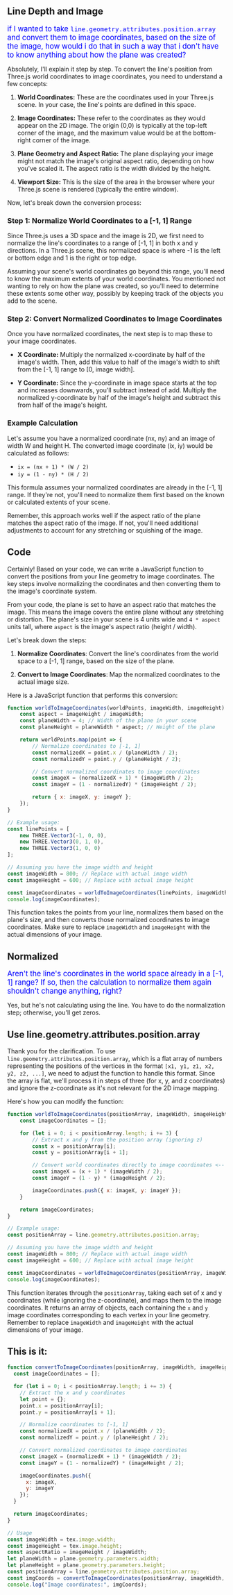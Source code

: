 ## Line Depth and Image
<!-- 2d_image_display.html -->

<span style="color:blue;font-size:larger;">if I wanted to take `line.geometry.attributes.position.array` and convert them to image coordinates, based on the size of the image, how would i do that in such a way that i don't  have to know anything about how the plane was created?</span>

Absolutely, I'll explain it step by step. To convert the line's position from Three.js world coordinates to image coordinates, you need to understand a few concepts:

1. **World Coordinates:** These are the coordinates used in your Three.js scene. In your case, the line's points are defined in this space.

2. **Image Coordinates:** These refer to the coordinates as they would appear on the 2D image. The origin (0,0) is typically at the top-left corner of the image, and the maximum value would be at the bottom-right corner of the image.

3. **Plane Geometry and Aspect Ratio:** The plane displaying your image might not match the image's original aspect ratio, depending on how you've scaled it. The aspect ratio is the width divided by the height.

4. **Viewport Size:** This is the size of the area in the browser where your Three.js scene is rendered (typically the entire window).

Now, let's break down the conversion process:

### Step 1: Normalize World Coordinates to a [-1, 1] Range
Since Three.js uses a 3D space and the image is 2D, we first need to normalize the line's coordinates to a range of [-1, 1] in both x and y directions. In a Three.js scene, this normalized space is where -1 is the left or bottom edge and 1 is the right or top edge.

Assuming your scene's world coordinates go beyond this range, you'll need to know the maximum extents of your world coordinates. You mentioned not wanting to rely on how the plane was created, so you'll need to determine these extents some other way, possibly by keeping track of the objects you add to the scene.

### Step 2: Convert Normalized Coordinates to Image Coordinates
Once you have normalized coordinates, the next step is to map these to your image coordinates. 

- **X Coordinate:** Multiply the normalized x-coordinate by half of the image's width. Then, add this value to half of the image's width to shift from the [-1, 1] range to [0, image width].

- **Y Coordinate:** Since the y-coordinate in image space starts at the top and increases downwards, you'll subtract instead of add. Multiply the normalized y-coordinate by half of the image's height and subtract this from half of the image's height.

### Example Calculation
Let's assume you have a normalized coordinate (nx, ny) and an image of width W and height H. The converted image coordinate (ix, iy) would be calculated as follows:

- `ix = (nx + 1) * (W / 2)`
- `iy = (1 - ny) * (H / 2)`

This formula assumes your normalized coordinates are already in the [-1, 1] range. If they're not, you'll need to normalize them first based on the known or calculated extents of your scene.

Remember, this approach works well if the aspect ratio of the plane matches the aspect ratio of the image. If not, you'll need additional adjustments to account for any stretching or squishing of the image.

## Code

Certainly! Based on your code, we can write a JavaScript function to convert the positions from your line geometry to image coordinates. The key steps involve normalizing the coordinates and then converting them to the image's coordinate system.

From your code, the plane is set to have an aspect ratio that matches the image. This means the image covers the entire plane without any stretching or distortion. The plane's size in your scene is 4 units wide and `4 * aspect` units tall, where `aspect` is the image's aspect ratio (height / width).

Let's break down the steps:

1. **Normalize Coordinates**: Convert the line's coordinates from the world space to a [-1, 1] range, based on the size of the plane.

2. **Convert to Image Coordinates**: Map the normalized coordinates to the actual image size.

Here is a JavaScript function that performs this conversion:

```javascript
function worldToImageCoordinates(worldPoints, imageWidth, imageHeight) {
    const aspect = imageHeight / imageWidth;
    const planeWidth = 4; // Width of the plane in your scene
    const planeHeight = planeWidth * aspect; // Height of the plane

    return worldPoints.map(point => {
        // Normalize coordinates to [-1, 1]
        const normalizedX = point.x / (planeWidth / 2);
        const normalizedY = point.y / (planeHeight / 2);

        // Convert normalized coordinates to image coordinates
        const imageX = (normalizedX + 1) * (imageWidth / 2);
        const imageY = (1 - normalizedY) * (imageHeight / 2);

        return { x: imageX, y: imageY };
    });
}

// Example usage:
const linePoints = [
    new THREE.Vector3(-1, 0, 0),
    new THREE.Vector3(0, 1, 0),
    new THREE.Vector3(1, 0, 0)
];

// Assuming you have the image width and height
const imageWidth = 800; // Replace with actual image width
const imageHeight = 600; // Replace with actual image height

const imageCoordinates = worldToImageCoordinates(linePoints, imageWidth, imageHeight);
console.log(imageCoordinates);
```

This function takes the points from your line, normalizes them based on the plane's size, and then converts those normalized coordinates to image coordinates. Make sure to replace `imageWidth` and `imageHeight` with the actual dimensions of your image.

## Normalized

<span style="color:blue;font-size:larger;">Aren't the line's coordinates in the world space already in a [-1, 1] range?  If so, then the calculation to normalize them again shouldn't change anything, right?</span>

Yes, but he's not calculating using the line.  You have to do the normalization step; otherwise, you'll get zeros.

## Use line.geometry.attributes.position.array

Thank you for the clarification. To use `line.geometry.attributes.position.array`, which is a flat array of numbers representing the positions of the vertices in the format `[x1, y1, z1, x2, y2, z2, ...]`, we need to adjust the function to handle this format. Since the array is flat, we'll process it in steps of three (for x, y, and z coordinates) and ignore the z-coordinate as it's not relevant for the 2D image mapping.

Here's how you can modify the function:

```javascript
function worldToImageCoordinates(positionArray, imageWidth, imageHeight) {
    const imageCoordinates = [];

    for (let i = 0; i < positionArray.length; i += 3) {
        // Extract x and y from the position array (ignoring z)
        const x = positionArray[i];
        const y = positionArray[i + 1];

        // Convert world coordinates directly to image coordinates <-- WRONG!
        const imageX = (x + 1) * (imageWidth / 2);
        const imageY = (1 - y) * (imageHeight / 2);

        imageCoordinates.push({ x: imageX, y: imageY });
    }

    return imageCoordinates;
}

// Example usage:
const positionArray = line.geometry.attributes.position.array;

// Assuming you have the image width and height
const imageWidth = 800; // Replace with actual image width
const imageHeight = 600; // Replace with actual image height

const imageCoordinates = worldToImageCoordinates(positionArray, imageWidth, imageHeight);
console.log(imageCoordinates);
```

This function iterates through the `positionArray`, taking each set of x and y coordinates (while ignoring the z-coordinate), and maps them to the image coordinates. It returns an array of objects, each containing the `x` and `y` image coordinates corresponding to each vertex in your line geometry. Remember to replace `imageWidth` and `imageHeight` with the actual dimensions of your image.

## This is it:

```js
function convertToImageCoordinates(positionArray, imageWidth, imageHeight, planeWidth, planeHeight) {
  const imageCoordinates = [];

  for (let i = 0; i < positionArray.length; i += 3) {
    // Extract the x and y coordinates
    let point = {};
    point.x = positionArray[i];
    point.y = positionArray[i + 1];

    // Normalize coordinates to [-1, 1]
    const normalizedX = point.x / (planeWidth / 2);
    const normalizedY = point.y / (planeHeight / 2);

    // Convert normalized coordinates to image coordinates
    const imageX = (normalizedX + 1) * (imageWidth / 2);
    const imageY = (1 - normalizedY) * (imageHeight / 2);

    imageCoordinates.push({
      x: imageX,
      y: imageY
    });
  }

  return imageCoordinates;
}

// Usage
const imageWidth = tex.image.width;
const imageHeight = tex.image.height;
const aspectRatio = imageHeight / imageWidth;
let planeWidth = plane.geometry.parameters.width;
let planeHeight = plane.geometry.parameters.height;
const positionArray = line.geometry.attributes.position.array;
const imgCoords = convertToImageCoordinates(positionArray, imageWidth, imageHeight, planeWidth, planeHeight);
console.log("Image coordinates:", imgCoords);
```

<br>
